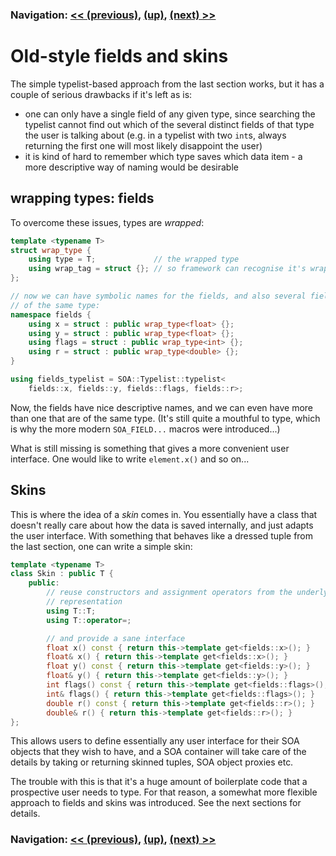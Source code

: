 ### Navigation: [<< (previous)](internals-5.1.md), [(up)](tutorial.md), [(next) >>](internals-5.3.md)

# Old-style fields and skins

The simple typelist-based approach from the last section works, but it has
a couple of serious drawbacks if it's left as is:

- one can only have a single field of any given type, since searching the
  typelist cannot find out which of the several distinct fields of that
  type the user is talking about (e.g. in a typelist with two ```int```s,
  always returning the first one will most likely disappoint the user)
- it is kind of hard to remember which type saves which data item - a more
  descriptive way of naming would be desirable

## wrapping types: fields
To overcome these issues, types are *wrapped*:

```C++
template <typename T>
struct wrap_type {
    using type = T;             // the wrapped type
    using wrap_tag = struct {}; // so framework can recognise it's wrapped
};

// now we can have symbolic names for the fields, and also several fields
// of the same type:
namespace fields {
    using x = struct : public wrap_type<float> {};
    using y = struct : public wrap_type<float> {};
    using flags = struct : public wrap_type<int> {};
    using r = struct : public wrap_type<double> {};
}

using fields_typelist = SOA::Typelist::typelist<
    fields::x, fields::y, fields::flags, fields::r>;
```

Now, the fields have nice descriptive names, and we can even have more than
one that are of the same type. (It's still quite a mouthful to type, which
is why the more modern ```SOA_FIELD...``` macros were introduced...)

What is still missing is something that gives a more convenient user
interface. One would like to write ```element.x()``` and so on...

## Skins
This is where the idea of a *skin* comes in. You essentially have a class
that doesn't really care about how the data is saved internally, and just
adapts the user interface. With something that behaves like a dressed tuple
from the last section, one can write a simple skin:

```C++
template <typename T>
class Skin : public T {
    public:
        // reuse constructors and assignment operators from the underlying
        // representation
        using T::T;
        using T::operator=;

        // and provide a sane interface
        float x() const { return this->template get<fields::x>(); }
        float& x() { return this->template get<fields::x>(); }
        float y() const { return this->template get<fields::y>(); }
        float& y() { return this->template get<fields::y>(); }
        int flags() const { return this->template get<fields::flags>(); }
        int& flags() { return this->template get<fields::flags>(); }
        double r() const { return this->template get<fields::r>(); }
        double& r() { return this->template get<fields::r>(); }
};
```

This allows users to define essentially any user interface for their SOA
objects that they wish to have, and a SOA container will take care of the
details by taking or returning skinned tuples, SOA object proxies etc.

The trouble with this is that it's a huge amount of boilerplate code that
a prospective user needs to type. For that reason, a somewhat more flexible
approach to fields and skins was introduced. See the next sections for
details.

### Navigation: [<< (previous)](internals-5.1.md), [(up)](tutorial.md), [(next) >>](internals-5.3.md)